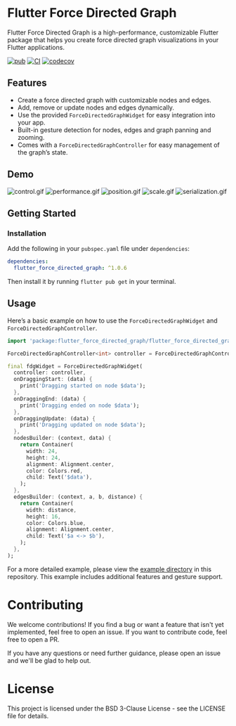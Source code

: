 # Flutter Force Directed Graph

Flutter Force Directed Graph is a high-performance, customizable Flutter package that 
helps you create force directed graph visualizations in your Flutter applications.

[![pub](https://img.shields.io/pub/v/flutter_force_directed_graph.svg)](https://pub.dartlang.org/packages/flutter_force_directed_graph)
[![CI](https://github.com/SkywalkerDarren/flutter_force_directed_graph/actions/workflows/publish.yaml/badge.svg)](https://github.com/SkywalkerDarren/flutter_force_directed_graph)
[![codecov](https://codecov.io/gh/SkywalkerDarren/flutter_force_directed_graph/branch/master/graph/badge.svg?token=8NJUB2SSyz)](https://codecov.io/gh/SkywalkerDarren/flutter_force_directed_graph)

## Features

- Create a force directed graph with customizable nodes and edges.
- Add, remove or update nodes and edges dynamically.
- Use the provided `ForceDirectedGraphWidget` for easy integration into your app.
- Built-in gesture detection for nodes, edges and graph panning and zooming.
- Comes with a `ForceDirectedGraphController` for easy management of the graph’s state.

## Demo

![control.gif](https://raw.githubusercontent.com/SkywalkerDarren/flutter_force_directed_graph/master/doc/control.gif)
![performance.gif](https://raw.githubusercontent.com/SkywalkerDarren/flutter_force_directed_graph/master/doc/performance.gif)
![position.gif](https://raw.githubusercontent.com/SkywalkerDarren/flutter_force_directed_graph/master/doc/position.gif)
![scale.gif](https://raw.githubusercontent.com/SkywalkerDarren/flutter_force_directed_graph/master/doc/scale.gif)
![serialization.gif](https://raw.githubusercontent.com/SkywalkerDarren/flutter_force_directed_graph/master/doc/serialization.gif)

## Getting Started

### Installation

Add the following in your `pubspec.yaml` file under `dependencies`:

```yaml
dependencies:
  flutter_force_directed_graph: ^1.0.6
```

Then install it by running `flutter pub get` in your terminal.

## Usage

Here’s a basic example on how to use the `ForceDirectedGraphWidget`
and `ForceDirectedGraphController`.

```dart
import 'package:flutter_force_directed_graph/flutter_force_directed_graph.dart';

ForceDirectedGraphController<int> controller = ForceDirectedGraphController();

final fdgWidget = ForceDirectedGraphWidget(
  controller: controller,
  onDraggingStart: (data) {
    print('Dragging started on node $data');
  },
  onDraggingEnd: (data) {
    print('Dragging ended on node $data');
  },
  onDraggingUpdate: (data) {
    print('Dragging updated on node $data');
  },
  nodesBuilder: (context, data) {
    return Container(
      width: 24,
      height: 24,
      alignment: Alignment.center,
      color: Colors.red,
      child: Text('$data'),
    );
  },
  edgesBuilder: (context, a, b, distance) {
    return Container(
      width: distance,
      height: 16,
      color: Colors.blue,
      alignment: Alignment.center,
      child: Text('$a <-> $b'),
    );
  },
);
```

For a more detailed example, please view
the [example directory](https://github.com/SkywalkerDarren/flutter_force_directed_graph/tree/master/example)
in this repository. This example includes additional features and gesture support.

# Contributing

We welcome contributions! If you find a bug or want a feature that isn't yet implemented, feel free
to open an issue. If you want to contribute code, feel free to open a PR.

If you have any questions or need further guidance, please open an issue and we'll be glad to help
out.

# License

This project is licensed under the BSD 3-Clause License - see the LICENSE file for details.